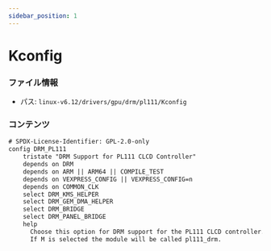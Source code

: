 ```yaml
---
sidebar_position: 1
---
```

# Kconfig

### ファイル情報

- パス: `linux-v6.12/drivers/gpu/drm/pl111/Kconfig`

### コンテンツ

```txt
# SPDX-License-Identifier: GPL-2.0-only
config DRM_PL111
	tristate "DRM Support for PL111 CLCD Controller"
	depends on DRM
	depends on ARM || ARM64 || COMPILE_TEST
	depends on VEXPRESS_CONFIG || VEXPRESS_CONFIG=n
	depends on COMMON_CLK
	select DRM_KMS_HELPER
	select DRM_GEM_DMA_HELPER
	select DRM_BRIDGE
	select DRM_PANEL_BRIDGE
	help
	  Choose this option for DRM support for the PL111 CLCD controller.
	  If M is selected the module will be called pl111_drm.


```
